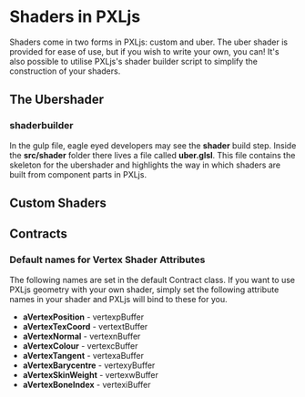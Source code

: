 # Shaders in PXLjs

Shaders come in two forms in PXLjs: custom and uber. The uber shader is provided for ease of use, but if you wish to write your own, you can! It's also possible to utilise PXLjs's shader builder script to simplify the construction of your shaders.


## The Ubershader

### shaderbuilder

In the gulp file, eagle eyed developers may see the **shader** build step. Inside the **src/shader** folder there lives a file called **uber.glsl**. This file contains the skeleton for the ubershader and highlights the way in which shaders are built from component parts in PXLjs.  

## Custom Shaders

## Contracts

### Default names for Vertex Shader Attributes

The following names are set in the default Contract class. If you want to use PXLjs geometry with your own shader, simply set the following attribute names in your shader and PXLjs will bind to these for you.

- **aVertexPosition** - vertexpBuffer
- **aVertexTexCoord** - vertextBuffer
- **aVertexNormal** - vertexnBuffer
- **aVertexColour** - vertexcBuffer
- **aVertexTangent** - vertexaBuffer
- **aVertexBarycentre** - vertexyBuffer
- **aVertexSkinWeight** - vertexwBuffer
- **aVertexBoneIndex** - vertexiBuffer


